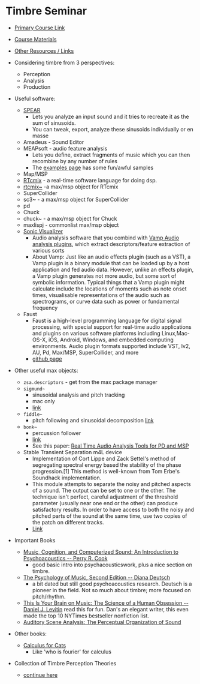 Timbre Seminar
=================
- [Primary Course Link](http://music.columbia.edu/cmc/courses/g6610/fall2011/)
- [Course Materials](http://music.columbia.edu/cmc/courses/g6610/fall2011/syl.html)
- [Other Resources / Links](http://cmc.music.columbia.edu/courses/g6610/fall2011/resources.html)

- Considering timbre from 3 perspectives:
    - Perception
    - Analysis
    - Production
- Useful software:
    - [SPEAR](http://klingbeil.com/spear/)
        - Lets you analyze an input sound and it tries to recreate it as the sum of sinusoids.
        - You can tweak, export, analyze these sinusoids individually or en masse
    - Amadeus - Sound Editor
    - MEAPsoft - audio feature analysis
        - Lets you define, extract fragments of music which you can then recombine by any number of rules
        - The [examples page](http://www.meapsoft.org/showcase.php) has some fun/awful samples
    - Map/MSP
    - [RTcmix](http://rtcmix.org/) - a real-time software language for doing dsp. 
    - [rtcmix~](http://rtcmix.org/rtcmix~/) -a max/msp object for RTcmix
    - SuperCollider
    - sc3~ - a max/msp object for SuperCollider
    - pd
    - Chuck
    - chuck~ - a max/msp object for Chuck
    - maxlispj - commonlist max/msp object
    - [Sonic Visualizer](http://www.sonicvisualiser.org/)
        - Audio analysis software that you combind with [Vamp Audio analysis plugins](http://www.vamp-plugins.org/), which extract descriptors/feature extraction of various sorts
        - About Vamp:
            Just like an audio effects plugin (such as a VST), a Vamp plugin is a binary module that can be loaded up by a host application and fed audio data. However, unlike an effects plugin, a Vamp plugin generates not more audio, but some sort of symbolic information. Typical things that a Vamp plugin might calculate include the locations of moments such as note onset times, visualisable representations of the audio such as spectrograms, or curve data such as power or fundamental frequency
    - Faust
        - Faust is a high-level programming language for digital signal processing, with special support for real-time audio applications and plugins on various software platforms including Linux,Mac-OS-X, iOS, Android, Windows, and embedded computing environments. Audio plugin formats supported include VST, lv2, AU, Pd, Max/MSP, SuperCollider, and more
        - [github page](https://github.com/oknytt/faust)
- Other useful max objects:
    - `zsa.descriptors` - get from the max package manager
    - `sigmund~`
        - sinusoidal analysis and pitch tracking
        - mac only 
        - [link](http://vud.org/max/sigmund.05~.zip)
    - `fiddle~`
        - pitch following and sinusoidal decomposition
        [link](http://vud.org/max/fiddleMachO.zip)
    - `bonk~`
        - percussion follower
        - [link](http://vud.org/max/bonk1.4~.zip)
        - See this paper: [Real Time Audio Analysis Tools for PD and MSP](http://vud.org/max/icmc98.pdf)    
    - Stable Transient Separation m4L device
        - Implementation of Cort Lippe and Zack Settel's method of segregating spectral energy based the stability of the phase progression.[1] This method is well-known from Tom Erbe's Soundhack implementation.
        - This module attempts to separate the noisy and pitched aspects of a sound. The output can be set to one or the other. The technique isn't perfect, careful adjustment of the threshold parameter (usually near one end or the other) can produce satisfactory results. In order to have access to both the noisy and pitched parts of the sound at the same time, use two copies of the patch on different tracks.
        - [Link](http://vud.org/max/Stable_Transient_M4L_1.0.zip)
- Important Books
    - [Music, Cognition, and Computerized Sound: An Introduction to Psychoacoustics -- Perry R. Cook](http://www.amazon.com/Music-Cognition-Computerized-Sound-Psychoacoustics/dp/0262531909/) 
        - good basic intro into psychacousticswork, plus a nice section on timbre. 
    - [The Psychology of Music, Second Edition -- Diana Deutsch](http://www.amazon.com/Psychology-Second-Academic-Cognition-Perception/dp/0122135652/) 
        - a bit dated but still good psychoacoustics research. Deutsch is a pioneer in the field. Not so much about timbre; more focused on pitch/rhythm. 
    - [This Is Your Brain on Music: The Science of a Human Obsession -- Daniel J. Levitin](http://www.amazon.com/This-Your-Brain-Music-Obsession/dp/0452288525/) 
        read this for fun. Dan's an elegant writer, this even made the top 10 NYTimes bestseller nonfiction list. 
    - [Auditory Scene Analysis: The Perceptual Organization of Sound](https://www.amazon.com/Auditory-Scene-Analysis-Perceptual-Organization/dp/0262521954/)
- Other books:
    - [Calculus for Cats](https://www.amazon.com/Calculus-Cats-Kenn-Amdahl/dp/096278155X/)
        - Like 'who is fourier' for calculus
- Collection of Timbre Perception Theories
    - [continue here](http://cmc.music.columbia.edu/courses/g6610/fall2011/week4/index.html)
    
     